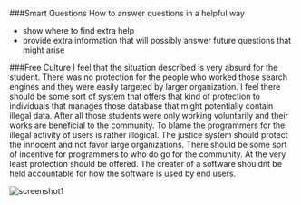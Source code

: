 ###Smart Questions
How to answer questions in a helpful way
* show where to find extra help
* provide extra information that will possibly answer future questions that might arise

###Free Culture
I feel that the situation described is very absurd for the student.
There was no protection for the people who worked those search engines and they
were easily targeted by larger organization. I feel there should be some sort of 
system that offers that kind of protection to individuals that manages those database
that might potentially contain illegal data. After all those students were only working
voluntarily and their works are beneficial to the community. To blame the programmers
for the illegal activity of users is rather illogical. The justice system should
protect the innocent and not favor large organizations. There should be some sort
of incentive for programmers to who do go for the community. At the very least
protection should be offered. The creater of a software shouldnt be held
accountable for how the software is used by end users.


![screenshot1](https://snag.gy/7vRUTF.jpg)
